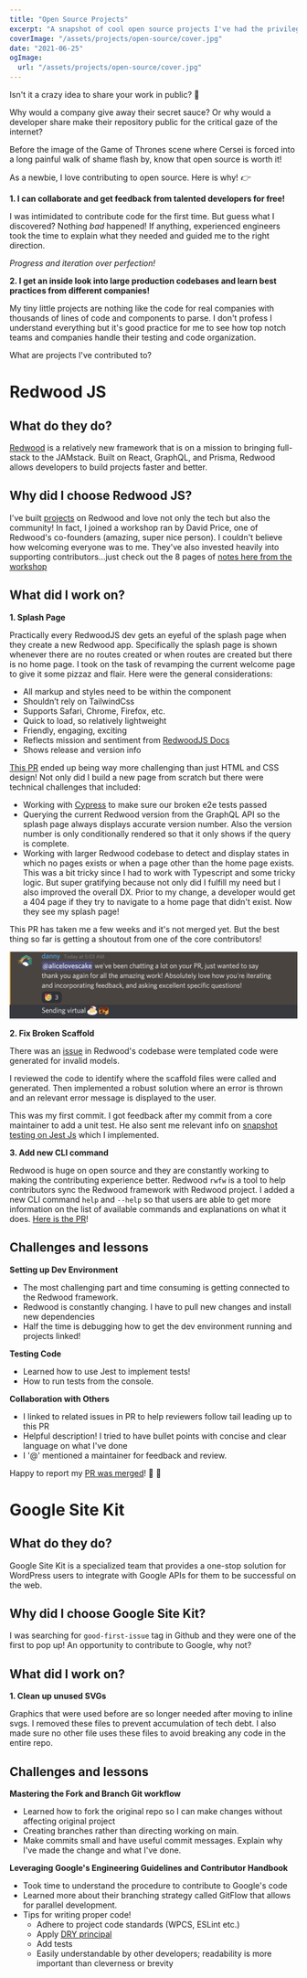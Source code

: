 ```yaml
---
title: "Open Source Projects"
excerpt: "A snapshot of cool open source projects I've had the privilege of contributing to!"
coverImage: "/assets/projects/open-source/cover.jpg"
date: "2021-06-25"
ogImage:
  url: "/assets/projects/open-source/cover.jpg"
---
```


Isn't it a crazy idea to share your work in public? 🤯

Why would a company give away their secret sauce? Or why would a developer share make their repository public for the critical gaze of the internet? 

Before the image of the Game of Thrones scene where Cersei is forced into a long painful walk of shame flash by, know that open source is worth it!

As a newbie, I love contributing to open source. Here is why! *👉* 

**1. I can collaborate and get feedback from talented developers for free!**

I was intimidated to contribute code for the first time. But guess what I discovered? Nothing *bad* happened! If anything, experienced engineers took the time to explain what they needed and guided me to the right direction. 

*Progress and iteration over perfection!*

**2. I get an inside look into large production codebases and learn best practices from different companies!**

My tiny little projects are nothing like the code for real companies with thousands of lines of code and components to parse. I don't profess I understand everything but it's good practice for me to see how top notch teams and companies handle their testing and code organization.


What are projects I've contributed to?

# Redwood JS

## What do they do?
[Redwood](https://redwoodjs.com/) is a relatively new framework that is on a mission to bringing full-stack to the JAMstack. Built on React, GraphQL, and Prisma, Redwood allows developers to build projects faster and better.

## Why did I choose Redwood JS?
I've built [projects](sheet-menu.md) on Redwood and love not only the tech but also the community! In fact, I joined a workshop ran by David Price, one of Redwood's co-founders (amazing, super nice person). I couldn't believe how welcoming everyone was to me. They've also invested heavily into supporting contributors...just check out the 8 pages of [notes here from the workshop](https://docs.google.com/document/d/16tMBiCMNZUrpGI_vQFvD6Cne8sKihGs0f1JraXfTIbg/edit?usp=sharing)

## What did I work on?
**1. Splash Page**

Practically every RedwoodJS dev gets an eyeful of the splash page when they create a new Redwood app. Specifically the splash page is shown whenever there are no routes created or when routes are created but there is no home page. I took on the task of revamping the current welcome page to give it some pizzaz and flair. Here were the general considerations:

- All markup and styles need to be within the component
- Shouldn’t rely on TailwindCss
- Supports Safari, Chrome, Firefox, etc.
- Quick to load, so relatively lightweight
- Friendly, engaging, exciting
- Reflects mission and sentiment from [RedwoodJS Docs](https://redwoodjs.com/docs/introduction)
- Shows release and version info

[This PR](https://github.com/redwoodjs/redwood/pull/3183) ended up being way more challenging than just HTML and CSS design! Not only did I build a new page from scratch but there were technical challenges that included:

- Working with [Cypress](https://docs.cypress.io/guides/overview/why-cypress) to make sure our broken e2e tests passed
- Querying the current Redwood version from the GraphQL API so the splash page always displays accurate version number. Also the version number is only conditionally rendered so that it only shows if the query is complete. 
- Working with larger Redwood codebase to detect and display states in which no pages exists or when a page other than the home page exists. This was a bit tricky since I had to work with Typescript and some tricky logic. But super gratifying because not only did I fulfill my need but I also improved the overall DX. Prior to my change, a developer would get a 404 page if they try to navigate to a home page that didn't exist. Now they see my splash page!

This PR has taken me a few weeks and it's not merged yet. But the best thing so far is getting a shoutout from one of the core contributors!

![picture 1](../../images/f00f1638faa1a6a18024786cc83ca9154d79096ee65bf96dd45f522cf0a19825.png)  

**2. Fix Broken Scaffold**
   
There was an [issue](https://github.com/redwoodjs/redwood/issues/1482) in Redwood's codebase were templated code were generated for invalid models. 
  
  I reviewed the code to identify where the scaffold files were called and generated. Then implemented a robust solution where an error is thrown and an relevant error message is displayed to the user. 
  
  This was my first commit. I got feedback after my commit from a core maintainer to add a unit test. He also sent me relevant info on [snapshot testing on Jest Js](https://jestjs.io/docs/snapshot-testing) which I implemented. 

**3. Add new CLI command**

Redwood is huge on open source and they are constantly working to making the contributing experience better. Redwood `rwfw` is a tool to help contributors sync the Redwood framework with Redwood project. I added a new CLI command `help` and `--help` so that users are able to get more information on the list of available commands and explanations on what it does. [Here is the PR](https://github.com/redwoodjs/redwood/pull/3085)!

## Challenges and lessons
**Setting up Dev Environment**
- The most challenging part and time consuming is getting connected to the Redwood framework. 
- Redwood is constantly changing. I have to pull new changes and install new dependencies
- Half the time is debugging how to get the dev environment running and projects linked!
  
**Testing Code**
- Learned how to use Jest to implement tests! 
- How to run tests from the console.
  
**Collaboration with Others**
- I linked to related issues in PR to help reviewers follow tail leading up to this PR
- Helpful description! I tried to have bullet points with concise and clear language on what I've done
- I '@' mentioned a maintainer for feedback and review. 

Happy to report my [PR was merged](https://github.com/redwoodjs/redwood/pull/2829)! 🎉 🎉

# Google Site Kit

## What do they do?

Google Site Kit is a specialized team that provides a one-stop solution for WordPress users to integrate with Google APIs for them to be successful on the web.

## Why did I choose Google Site Kit?

I was searching for `good-first-issue` tag in Github and they were one of the first to pop up! An opportunity to contribute to Google, why not?

## What did I work on?
**1. Clean up unused SVGs**

Graphics that were used before are so longer needed after moving to inline svgs. I removed these files to prevent accumulation of tech debt. I also made sure no other file uses these files to avoid breaking any code in the entire repo.
## Challenges and lessons

**Mastering the Fork and Branch Git workflow**

- Learned how to fork the original repo so I can make changes without affecting original project
- Creating branches rather than directing working on main.
- Make commits small and have useful commit messages. Explain why I've made the change and what I've done.

**Leveraging Google's Engineering Guidelines and Contributor Handbook**

- Took time to understand the procedure to contribute to Google's code
- Learned more about their branching strategy called GitFlow that allows for parallel development.
- Tips for writing proper code! 
  - Adhere to project code standards (WPCS, ESLint etc.)
  - Apply [DRY principal](https://en.wikipedia.org/wiki/Don%27t_repeat_yourself)
  - Add tests
  - Easily understandable by other developers; readability is more important than cleverness or brevity



